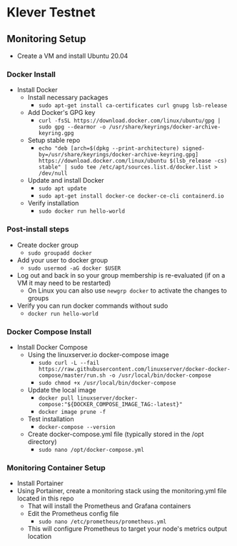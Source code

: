# Klever Testnet

## Monitoring Setup
- Create a VM and install Ubuntu 20.04
### Docker Install
- Install Docker
	- Install necessary packages
		- `sudo apt-get install ca-certificates curl gnupg lsb-release`
	- Add Docker's GPG key
		- `curl -fsSL https://download.docker.com/linux/ubuntu/gpg | sudo gpg --dearmor -o /usr/share/keyrings/docker-archive-keyring.gpg`
	- Setup stable repo
		- `echo "deb [arch=$(dpkg --print-architecture) signed-by=/usr/share/keyrings/docker-archive-keyring.gpg] https://download.docker.com/linux/ubuntu $(lsb_release -cs) stable" | sudo tee /etc/apt/sources.list.d/docker.list > /dev/null`
	- Update and install Docker
		- `sudo apt update`
		- `sudo apt-get install docker-ce docker-ce-cli containerd.io`
	- Verify installation
		- `sudo docker run hello-world`

### Post-install steps
- Create docker group
	- `sudo groupadd docker`
- Add your user to docker group
	- `sudo usermod -aG docker $USER`
- Log out and back in so your group membership is re-evaluated (if on a VM it may need to be restarted)
	- On Linux you can also use `newgrp docker` to activate the changes to groups
- Verify you can run docker commands without sudo
	- `docker run hello-world`
### Docker Compose Install
- Install Docker Compose
	- Using the linuxserver.io docker-compose image
		- `sudo curl -L --fail https://raw.githubusercontent.com/linuxserver/docker-docker-compose/master/run.sh -o /usr/local/bin/docker-compose`
		- `sudo chmod +x /usr/local/bin/docker-compose`
	- Update the local image
		- `docker pull linuxserver/docker-compose:"${DOCKER_COMPOSE_IMAGE_TAG:-latest}"`
		- `docker image prune -f`
	- Test installation
		- `docker-compose --version`
	- Create docker-compose.yml file (typically stored in the /opt directory)
		- `sudo nano /opt/docker-compose.yml`
### Monitoring Container Setup
- Install Portainer
- Using Portainer, create a monitoring stack using the monitoring.yml file located in this repo
	- That will install the Prometheus and Grafana containers
	- Edit the Prometheus config file
		- `sudo nano /etc/prometheus/prometheus.yml`
	- This will configure Prometheus to target your node's metrics output location
